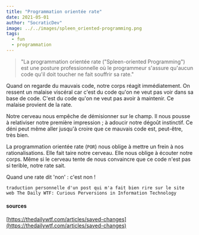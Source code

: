 ```yaml
---
title: "Programmation orientée rate"
date: 2021-05-01
author: "SocraticDev"
image: ../../images/spleen_oriented-programming.png
tags:
  - fun
  - programmation
---
```


> "La programmation orientée rate ("Spleen-oriented Programming") est une posture professionnelle où le programmeur s'assure qu'aucun code qu'il doit toucher ne fait souffrir sa rate."

Quand on regarde du mauvais code, notre corps réagit immédiatement. On ressent un malaise viscéral car c'est du code qu'on ne veut pas voir dans sa base de code. C'est du code qu'on ne veut pas avoir à maintenir. Ce malaise provient de la rate.

Notre cerveau nous empêche de démisionner sur le champ. Il nous pousse à relativiser notre première impression ; à adoucir notre dégoût instinctif. Ce déni peut même aller jusqu'à croire que ce mauvais code est, peut-être, très bien.

La programmation orientée rate (`POR`) nous oblige à mettre un frein à nos rationalisations. Elle fait taire notre cerveau. Elle nous oblige à écouter notre corps. Même si le cerveau tente de nous convaincre que ce code n'est pas si terible, notre rate sait. 

Quand une rate dit 'non' : c'est non !

`traduction personnelle d'un post qui m'a fait bien rire sur le site web The Daily WTF: Curious Perversions in Information Technology`

#### sources

[https://thedailywtf.com/articles/saved-changes](https://thedailywtf.com/articles/saved-changes)